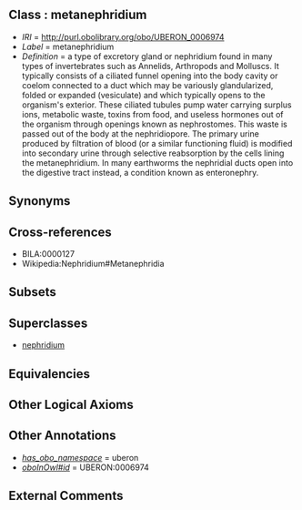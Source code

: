 
## Class : metanephridium

 * *IRI* = http://purl.obolibrary.org/obo/UBERON_0006974
 * *Label* = metanephridium
 * *Definition* = a type of excretory gland or nephridium found in many types of invertebrates such as Annelids, Arthropods and Molluscs. It typically consists of a ciliated funnel opening into the body cavity or coelom connected to a duct which may be variously glandularized, folded or expanded (vesiculate) and which typically opens to the organism's exterior. These ciliated tubules pump water carrying surplus ions, metabolic waste, toxins from food, and useless hormones out of the organism through openings known as nephrostomes. This waste is passed out of the body at the nephridiopore. The primary urine produced by filtration of blood (or a similar functioning fluid) is modified into secondary urine through selective reabsorption by the cells lining the metanephridium. In many earthworms the nephridial ducts open into the digestive tract instead, a condition known as enteronephry.

## Synonyms


## Cross-references

 * BILA:0000127
 * Wikipedia:Nephridium#Metanephridia

## Subsets


## Superclasses

 * [nephridium](../../UBERON/72/UBERON_0006972.md)

## Equivalencies


## Other Logical Axioms


## Other Annotations

 * *[has_obo_namespace](../../ce/oboInOwl#hasOBONamespace.md)* = uberon
 * *[oboInOwl#id](../../id/oboInOwl#id.md)* = UBERON:0006974

## External Comments

